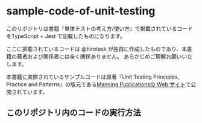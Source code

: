# sample-code-of-unit-testing

このリポジトリは書籍『単体テストの考え方/使い方』で掲載されているコードをTypeScript + Jest で記載したものになります。

ここに掲載されているコードは @hirotask が独自に作成したものであり、本書籍の著者および関係者には全く関係ありません。
あらかじめご理解お願いいたします。

本書籍に実際されているサンプルコードは原著『Unit Testing Principles, Practice and Patterns』の版元である[Manning Publicationsの Web サイト](https://www.manning.com/books/unit-testing)で公開されています。

## このリポジトリ内のコードの実行方法

